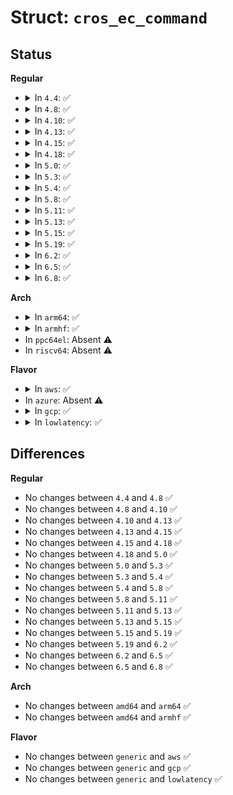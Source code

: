 # Struct: <code>cros_ec_command</code>

## Status
<b>Regular</b>
<ul>
<li>
<details>
<summary>In <code>4.4</code>: ✅</summary>

```c
struct cros_ec_command {
    uint32_t version;
    uint32_t command;
    uint32_t outsize;
    uint32_t insize;
    uint32_t result;
    uint8_t data[0];
};
```
</details>
</li>
<li>
<details>
<summary>In <code>4.8</code>: ✅</summary>

```c
struct cros_ec_command {
    uint32_t version;
    uint32_t command;
    uint32_t outsize;
    uint32_t insize;
    uint32_t result;
    uint8_t data[0];
};
```
</details>
</li>
<li>
<details>
<summary>In <code>4.10</code>: ✅</summary>

```c
struct cros_ec_command {
    uint32_t version;
    uint32_t command;
    uint32_t outsize;
    uint32_t insize;
    uint32_t result;
    uint8_t data[0];
};
```
</details>
</li>
<li>
<details>
<summary>In <code>4.13</code>: ✅</summary>

```c
struct cros_ec_command {
    uint32_t version;
    uint32_t command;
    uint32_t outsize;
    uint32_t insize;
    uint32_t result;
    uint8_t data[0];
};
```
</details>
</li>
<li>
<details>
<summary>In <code>4.15</code>: ✅</summary>

```c
struct cros_ec_command {
    uint32_t version;
    uint32_t command;
    uint32_t outsize;
    uint32_t insize;
    uint32_t result;
    uint8_t data[0];
};
```
</details>
</li>
<li>
<details>
<summary>In <code>4.18</code>: ✅</summary>

```c
struct cros_ec_command {
    uint32_t version;
    uint32_t command;
    uint32_t outsize;
    uint32_t insize;
    uint32_t result;
    uint8_t data[0];
};
```
</details>
</li>
<li>
<details>
<summary>In <code>5.0</code>: ✅</summary>

```c
struct cros_ec_command {
    uint32_t version;
    uint32_t command;
    uint32_t outsize;
    uint32_t insize;
    uint32_t result;
    uint8_t data[0];
};
```
</details>
</li>
<li>
<details>
<summary>In <code>5.3</code>: ✅</summary>

```c
struct cros_ec_command {
    uint32_t version;
    uint32_t command;
    uint32_t outsize;
    uint32_t insize;
    uint32_t result;
    uint8_t data[0];
};
```
</details>
</li>
<li>
<details>
<summary>In <code>5.4</code>: ✅</summary>

```c
struct cros_ec_command {
    uint32_t version;
    uint32_t command;
    uint32_t outsize;
    uint32_t insize;
    uint32_t result;
    uint8_t data[0];
};
```
</details>
</li>
<li>
<details>
<summary>In <code>5.8</code>: ✅</summary>

```c
struct cros_ec_command {
    uint32_t version;
    uint32_t command;
    uint32_t outsize;
    uint32_t insize;
    uint32_t result;
    uint8_t data[0];
};
```
</details>
</li>
<li>
<details>
<summary>In <code>5.11</code>: ✅</summary>

```c
struct cros_ec_command {
    uint32_t version;
    uint32_t command;
    uint32_t outsize;
    uint32_t insize;
    uint32_t result;
    uint8_t data[0];
};
```
</details>
</li>
<li>
<details>
<summary>In <code>5.13</code>: ✅</summary>

```c
struct cros_ec_command {
    uint32_t version;
    uint32_t command;
    uint32_t outsize;
    uint32_t insize;
    uint32_t result;
    uint8_t data[0];
};
```
</details>
</li>
<li>
<details>
<summary>In <code>5.15</code>: ✅</summary>

```c
struct cros_ec_command {
    uint32_t version;
    uint32_t command;
    uint32_t outsize;
    uint32_t insize;
    uint32_t result;
    uint8_t data[0];
};
```
</details>
</li>
<li>
<details>
<summary>In <code>5.19</code>: ✅</summary>

```c
struct cros_ec_command {
    uint32_t version;
    uint32_t command;
    uint32_t outsize;
    uint32_t insize;
    uint32_t result;
    uint8_t data[0];
};
```
</details>
</li>
<li>
<details>
<summary>In <code>6.2</code>: ✅</summary>

```c
struct cros_ec_command {
    uint32_t version;
    uint32_t command;
    uint32_t outsize;
    uint32_t insize;
    uint32_t result;
    uint8_t data[0];
};
```
</details>
</li>
<li>
<details>
<summary>In <code>6.5</code>: ✅</summary>

```c
struct cros_ec_command {
    uint32_t version;
    uint32_t command;
    uint32_t outsize;
    uint32_t insize;
    uint32_t result;
    uint8_t data[0];
};
```
</details>
</li>
<li>
<details>
<summary>In <code>6.8</code>: ✅</summary>

```c
struct cros_ec_command {
    uint32_t version;
    uint32_t command;
    uint32_t outsize;
    uint32_t insize;
    uint32_t result;
    uint8_t data[0];
};
```
</details>
</li>
</ul>
<b>Arch</b>
<ul>
<li>
<details>
<summary>In <code>arm64</code>: ✅</summary>

```c
struct cros_ec_command {
    uint32_t version;
    uint32_t command;
    uint32_t outsize;
    uint32_t insize;
    uint32_t result;
    uint8_t data[0];
};
```
</details>
</li>
<li>
<details>
<summary>In <code>armhf</code>: ✅</summary>

```c
struct cros_ec_command {
    uint32_t version;
    uint32_t command;
    uint32_t outsize;
    uint32_t insize;
    uint32_t result;
    uint8_t data[0];
};
```
</details>
</li>
<li>
In <code>ppc64el</code>: Absent ⚠️
</li>
<li>
In <code>riscv64</code>: Absent ⚠️
</li>
</ul>
<b>Flavor</b>
<ul>
<li>
<details>
<summary>In <code>aws</code>: ✅</summary>

```c
struct cros_ec_command {
    uint32_t version;
    uint32_t command;
    uint32_t outsize;
    uint32_t insize;
    uint32_t result;
    uint8_t data[0];
};
```
</details>
</li>
<li>
In <code>azure</code>: Absent ⚠️
</li>
<li>
<details>
<summary>In <code>gcp</code>: ✅</summary>

```c
struct cros_ec_command {
    uint32_t version;
    uint32_t command;
    uint32_t outsize;
    uint32_t insize;
    uint32_t result;
    uint8_t data[0];
};
```
</details>
</li>
<li>
<details>
<summary>In <code>lowlatency</code>: ✅</summary>

```c
struct cros_ec_command {
    uint32_t version;
    uint32_t command;
    uint32_t outsize;
    uint32_t insize;
    uint32_t result;
    uint8_t data[0];
};
```
</details>
</li>
</ul>

## Differences
<b>Regular</b>
<ul>
<li>
No changes between <code>4.4</code> and <code>4.8</code> ✅
</li>
<li>
No changes between <code>4.8</code> and <code>4.10</code> ✅
</li>
<li>
No changes between <code>4.10</code> and <code>4.13</code> ✅
</li>
<li>
No changes between <code>4.13</code> and <code>4.15</code> ✅
</li>
<li>
No changes between <code>4.15</code> and <code>4.18</code> ✅
</li>
<li>
No changes between <code>4.18</code> and <code>5.0</code> ✅
</li>
<li>
No changes between <code>5.0</code> and <code>5.3</code> ✅
</li>
<li>
No changes between <code>5.3</code> and <code>5.4</code> ✅
</li>
<li>
No changes between <code>5.4</code> and <code>5.8</code> ✅
</li>
<li>
No changes between <code>5.8</code> and <code>5.11</code> ✅
</li>
<li>
No changes between <code>5.11</code> and <code>5.13</code> ✅
</li>
<li>
No changes between <code>5.13</code> and <code>5.15</code> ✅
</li>
<li>
No changes between <code>5.15</code> and <code>5.19</code> ✅
</li>
<li>
No changes between <code>5.19</code> and <code>6.2</code> ✅
</li>
<li>
No changes between <code>6.2</code> and <code>6.5</code> ✅
</li>
<li>
No changes between <code>6.5</code> and <code>6.8</code> ✅
</li>
</ul>
<b>Arch</b>
<ul>
<li>
No changes between <code>amd64</code> and <code>arm64</code> ✅
</li>
<li>
No changes between <code>amd64</code> and <code>armhf</code> ✅
</li>
</ul>
<b>Flavor</b>
<ul>
<li>
No changes between <code>generic</code> and <code>aws</code> ✅
</li>
<li>
No changes between <code>generic</code> and <code>gcp</code> ✅
</li>
<li>
No changes between <code>generic</code> and <code>lowlatency</code> ✅
</li>
</ul>
